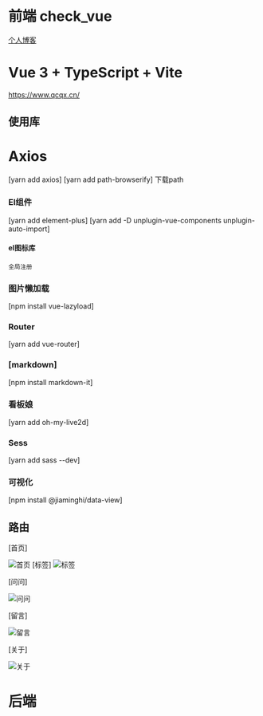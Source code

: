 # 前端 check_vue
[个人博客](musicbklog.pages.dev)
# Vue 3 + TypeScript + Vite
https://www.qcqx.cn/
## 使用库
# Axios 
[yarn add axios]
[yarn add path-browserify] 下载path
### El组件
[yarn add element-plus]
[yarn add -D unplugin-vue-components unplugin-auto-import]
#### el图标库
```全局注册```
###  图片懒加载
[npm install vue-lazyload]
### Router
[yarn add vue-router]
### [markdown]
[npm install markdown-it]
### 看板娘
[yarn add oh-my-live2d]
### Sess
[yarn add sass --dev]
### 可视化
[npm install @jiaminghi/data-view]
## 路由
[首页]
 
<img src="./img/image.png" alt="首页">
[标签]

<img src="./img/imagecopy.png" alt="标签">


[问问]

<img src="./img/imagecopy2.png" alt="问问">

[留言]

<img src="./img/imagecopy3.png" alt="留言">

[关于]

<img src="./img/imagecopy4.png" alt="关于">










# 后端 







